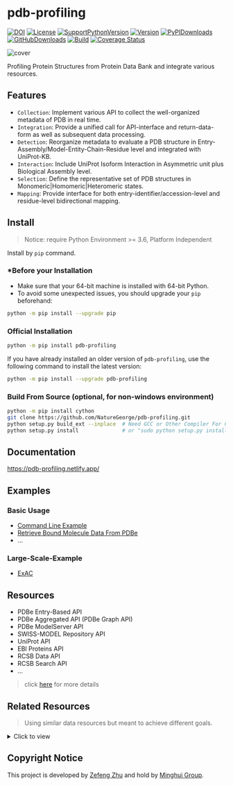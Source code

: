 # pdb-profiling

[![DOI](https://zenodo.org/badge/247475852.svg)](https://zenodo.org/badge/latestdoi/247475852)
[![License](https://img.shields.io/badge/License-MIT-blue.svg?style=flat&logo=github&colorB=5A65B3)](https://github.com/naturegeorge/pdb-profiling/blob/master/LICENSE)
[![SupportPythonVersion](https://img.shields.io/pypi/pyversions/pdb-profiling.svg?style=flat&logo=python&colorB=5A65B3)](https://pypi.org/project/pdb-profiling/)
[![Version](https://img.shields.io/pypi/v/pdb-profiling?style=flat&logo=PYPI&colorB=5A65B3)](https://github.com/naturegeorge/pdb-profiling/blob/master/pdb_profiling/__init__.py)
[![PyPIDownloads](https://img.shields.io/pypi/dm/pdb-profiling.svg?style=flat&logo=PYPI)](https://pypi.org/project/pdb-profiling/)
[![GitHubDownloads](https://img.shields.io/github/downloads/NatureGeorge/pdb-profiling/total?style=flat&logo=github)](https://github.com/NatureGeorge/pdb-profiling/releases/)
[![Build](https://img.shields.io/travis/naturegeorge/pdb-profiling?style=flat&logo=travis)](https://github.com/naturegeorge/pdb-profiling)
[![Coverage Status](https://img.shields.io/coveralls/github/NatureGeorge/pdb-profiling?style=flat&logo=coveralls)](https://coveralls.io/github/NatureGeorge/pdb-profiling?branch=master)

![cover](https://user-images.githubusercontent.com/43134199/95018149-58cfc200-0690-11eb-9e64-760faec5130f.png)

Profiling Protein Structures from Protein Data Bank and integrate various resources.

## Features

* `Collection`: Implement various API to collect the well-organized metadata of PDB in real time.
* `Integration`: Provide a unified call for API-interface and return-data-form as well as subsequent data processing.
* `Detection`: Reorganize metadata to evaluate a PDB structure in Entry-Assembly/Model-Entity-Chain-Residue level and integrated with UniProt-KB.
* `Interaction`: Include UniProt Isoform Interaction in Asymmetric unit plus Biological Assembly level.
* `Selection`: Define the representative set of PDB structures in Monomeric|Homomeric|Heteromeric states.
* `Mapping`: Provide interface for both entry-identifier/accession-level and residue-level bidirectional mapping.

## Install

> Notice: require Python Environment >= 3.6, Platform Independent

Install by `pip` command.

### *Before your Installation

* Make sure that your 64-bit machine is installed with 64-bit Python.
* To avoid some unexpected issues, you should upgrade your `pip` beforehand:

```bash
python -m pip install --upgrade pip
``` 

### Official Installation

```bash
python -m pip install pdb-profiling
```

If you have already installed an older version of `pdb-profiling`, use the following command to install the latest version:

```bash
python -m pip install --upgrade pdb-profiling
```

### Build From Source (optional, for non-windows environment)

```bash
python -m pip install cython
git clone https://github.com/NatureGeorge/pdb-profiling.git
python setup.py build_ext --inplace  # Need GCC or Other Compiler For C
python setup.py install              # or "sudo python setup.py install" or "python setup.py install --user"
```

## Documentation

<https://pdb-profiling.netlify.app/>

## Examples

### Basic Usage

* [Command Line Example](https://github.com/NatureGeorge/pdb-profiling/discussions/2)
* [Retrieve Bound Molecule Data From PDBe](https://github.com/NatureGeorge/pdb-profiling/discussions/3)
* ...

### Large-Scale-Example

* [ExAC](https://github.com/NatureGeorge/pdb-profiling/blob/master/examples/exac_example.md)

## Resources

* PDBe Entry-Based API
* PDBe Aggregated API (PDBe Graph API)
* PDBe ModelServer API
* SWISS-MODEL Repository API
* UniProt API
* EBI Proteins API
* RCSB Data API
* RCSB Search API
* ...

> click [here](https://pdb-profiling.netlify.app/docs/5-reference/) for more details

## Related Resources

> Using similar data resources but meant to achieve different goals.

<details>

<summary>Click to view</summary>

* `RCSB`: [Build Customize Tabular Reports of PDB Data](https://www.rcsb.org/news?year=2020&article=5f6529e207302466657ec0e9&feature=true)
* [MolArt](https://github.com/davidhoksza/MolArt)

</details>

## Copyright Notice

This project is developed by [Zefeng Zhu](https://github.com/NatureGeorge) and hold by [Minghui Group](https://lilab.jysw.suda.edu.cn/).